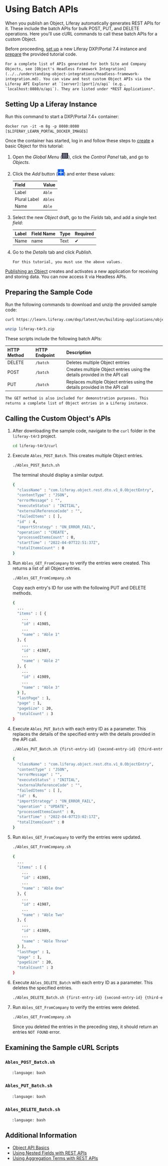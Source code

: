 # Using Batch APIs

When you publish an Object, Liferay automatically generates REST APIs for it. These include the batch APIs for bulk POST, PUT, and DELETE operations. Here you'll use cURL commands to call these batch APIs for a custom Object.

Before proceeding, [set up](#setting-up-a-liferay-instance) a new Liferay DXP/Portal 7.4 instance and [prepare](#preparing-the-sample-code) the provided tutorial code.

```{tip}
For a complete list of APIs generated for both Site and Company Objects, see [Object's Headless Framework Integration](../../understanding-object-integrations/headless-framework-integration.md). You can view and test custom Object APIs via the Liferay API Explorer at `[server]:[port]/o/api` (e.g., `localhost:8080/o/api`). They are listed under *REST Applications*.
```

## Setting Up a Liferay Instance

Run this command to start a DXP/Portal 7.4+ container:

```docker
docker run -it -m 8g -p 8080:8080 [$LIFERAY_LEARN_PORTAL_DOCKER_IMAGE$]
```

Once the container has started, log in and follow these steps to [create](../../creating-and-managing-objects/creating-objects.md) a basic Object for this tutorial:

1. Open the *Global Menu* (![Global Menu](../../../../images/icon-applications-menu.png)), click the *Control Panel* tab, and go to *Objects*.

1. Click the *Add* button (![Add Button](../../../../images/icon-add.png)) and enter these values:

   | Field | Value |
   | :--- | :--- |
   | Label | `Able` |
   | Plural Label | `Ables` |
   | Name | `Able` |

1. Select the new *Object* draft, go to the *Fields* tab, and add a single text *field*:

   | Label | Field Name | Type | Required |
   | :--- | :--- | :--- | :--- |
   | Name | name | Text | &#10004; |

1. Go to the *Details* tab and click *Publish*.

   ```{important}
   For this tutorial, you must use the above values.
   ```

[Publishing an Object](../../creating-and-managing-objects/creating-objects.md#publishing-object-drafts) creates and activates a new application for receiving and storing data. You can now access it via Headless APIs.

## Preparing the Sample Code

Run the following commands to download and unzip the provided sample code:

```bash
curl https://learn.liferay.com/dxp/latest/en/building-applications/objects/objects-tutorials/using-apis/liferay-t4r3.zip -O
```

```bash
unzip liferay-t4r3.zip
```

These scripts include the following batch APIs:

| HTTP Method | HTTP Endpoint | Description |
| :--- | :--- | :--- |
| DELETE | `/batch` | Deletes multiple Object entries |
| POST | `/batch` | Creates multiple Object entries using the details provided in the API call |
| PUT | `/batch` | Replaces multiple Object entries using the details provided in the API call |

```{note}
The GET method is also included for demonstration purposes. This returns a complete list of Object entries in a Liferay instance.
```

## Calling the Custom Object's APIs

1. After downloading the sample code, navigate to the `curl` folder in the `liferay-t4r3` project.

   ```bash
   cd liferay-t4r3/curl
   ```

1. Execute `Ables_POST_Batch`. This creates multiple Object entries.

   ```bash
   ./Ables_POST_Batch.sh
   ```

   The terminal should display a similar output.

   ```bash
   {
     "className" : "com.liferay.object.rest.dto.v1_0.ObjectEntry",
     "contentType" : "JSON",
     "errorMessage" : "",
     "executeStatus" : "INITIAL",
     "externalReferenceCode" : "",
     "failedItems" : [ ],
     "id" : 4,
     "importStrategy" : "ON_ERROR_FAIL",
     "operation" : "CREATE",
     "processedItemsCount" : 0,
     "startTime" : "2022-04-07T22:51:37Z",
     "totalItemsCount" : 0
   }
   ```

1. Run `Ables_GET_FromCompany` to verify the entries were created. This returns a list of all Object entries.

   ```bash
   ./Ables_GET_FromCompany.sh
   ```

   Copy each entry's ID for use with the following PUT and DELETE methods.

   ```bash
   {
     ...
     "items" : [ {
       ...
       "id" : 41985,
       ...
       "name" : "Able 1"
     }, {
       ...
       "id" : 41987,
       ...
       "name" : "Able 2"
     }, {
       ...
       "id" : 41989,
       ...
       "name" : "Able 3"
     } ],
     "lastPage" : 1,
     "page" : 1,
     "pageSize" : 20,
     "totalCount" : 3
   }
   ```

1. Execute `Ables_PUT_Batch` with each entry ID as a parameter. This replaces the details of the specified entry with the details provided in the API call.

   ```bash
   ./Ables_PUT_Batch.sh {first-entry-id} {second-entry-id} {third-entry-id}
   ```

   ```bash
   {
     "className" : "com.liferay.object.rest.dto.v1_0.ObjectEntry",
     "contentType" : "JSON",
     "errorMessage" : "",
     "executeStatus" : "INITIAL",
     "externalReferenceCode" : "",
     "failedItems" : [ ],
     "id" : 6,
     "importStrategy" : "ON_ERROR_FAIL",
     "operation" : "UPDATE",
     "processedItemsCount" : 0,
     "startTime" : "2022-04-07T23:02:17Z",
     "totalItemsCount" : 0
   }
   ```

1. Run `Ables_GET_FromCompany` to verify the entries were updated.

   ```bash
   ./Ables_GET_FromCompany.sh
   ```

   ```bash
   {
     ...
     "items" : [ {
       ...
       "id" : 41985,
       ...
       "name" : "Able One"
     }, {
       ...
       "id" : 41987,
       ...
       "name" : "Able Two"
     }, {
       ...
       "id" : 41989,
       ...
       "name" : "Able Three"
     } ],
     "lastPage" : 1,
     "page" : 1,
     "pageSize" : 20,
     "totalCount" : 3
   }
   ```

1. Execute `Ables_DELETE_Batch` with each entry ID as a parameter. This deletes the specified entries.

   ```bash
   ./Ables_DELETE_Batch.sh {first-entry-id} {second-entry-id} {third-entry-id}
   ```

1. Run `Ables_GET_FromCompany` to verify the entries were deleted.

   ```bash
   ./Ables_GET_FromCompany.sh
   ```

   Since you deleted the entries in the preceding step, it should return an entries `NOT FOUND` error.

## Examining the Sample cURL Scripts

### `Ables_POST_Batch.sh`

```{literalinclude} ./using-batch-apis/resources/liferay-t4r3.zip/curl/Ables_POST_Batch.sh
   :language: bash
```

### `Ables_PUT_Batch.sh`

```{literalinclude} ./using-batch-apis/resources/liferay-t4r3.zip/curl/Ables_PUT_Batch.sh
   :language: bash
```

### `Ables_DELETE_Batch.sh`

```{literalinclude} ./using-batch-apis/resources/liferay-t4r3.zip/curl/Ables_DELETE_Batch.sh
   :language: bash
```

## Additional Information

* [Object API Basics](./object-api-basics.md)
* [Using Nested Fields with REST APIs](./using-nested-fields-with-rest-apis.md)
* [Using Aggregation Terms with REST APIs](./using-aggregation-terms-with-rest-apis.md)
